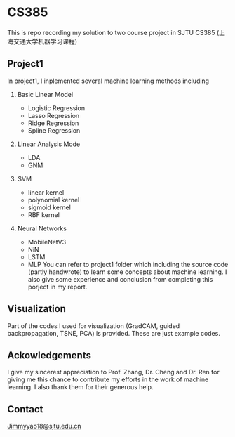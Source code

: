 # CS385
This is repo recording my solution to two course project in SJTU CS385 (上海交通大学机器学习课程)

## Project1
In project1, I inplemented several machine learning methods including

1. Basic Linear Model
    
    * Logistic Regression
    * Lasso Regression
    * Ridge Regression 
    * Spline Regression
2. Linear Analysis Mode
    * LDA
    * GNM
3. SVM
    * linear kernel
    * polynomial kernel
    * sigmoid kernel
    * RBF kernel
4. Neural Networks
    * MobileNetV3
    * NiN
    * LSTM 
    * MLP
You can refer to project1 folder which including the source code (partly handwrote) to learn some concepts about machine learning. I also give some experience and conclusion from completing this porject in my report.

## Visualization
Part of the codes I used for visualization (GradCAM, guided backpropagation, TSNE, PCA) is provided. These are just example codes.

## Ackowledgements
I give my sincerest appreciation to Prof. Zhang, Dr. Cheng and Dr. Ren for giving me this chance to contribute my efforts in the work of machine learning. I also thank them for their generous help.
## Contact
Jimmyyao18@sjtu.edu.cn